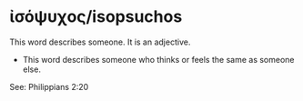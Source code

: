 # ἰσόψυχος/isopsuchos
This word describes someone. It is an adjective.

* This word describes someone who thinks or feels the same as someone else.

See: Philippians 2:20
